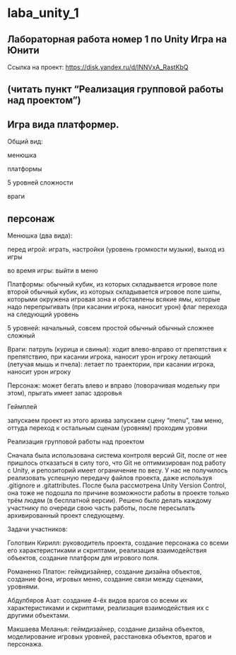 # laba_unity_1
Лабораторная работа номер 1 по Unity
Игра на Юнити
------------------------------------------------------------------------------------------
Ссылка на проект: https://disk.yandex.ru/d/lNNVxA_RastKbQ 

(читать пункт “Реализация групповой работы над проектом”)
------------------------------------------------------------------------------------------

Игра вида платформер.
------------------------------------------------------------------------------------------
Общий вид:

менюшка

платформы

5 уровней сложности

враги

персонаж
------------------------------------------------------------------------------------------

Менюшка (два вида):

перед игрой: играть, настройки (уровень громкости музыки), выход из игры

во время игры: выйти в меню


Платформы:
обычный кубик, из которых складывается игровое поле
второй обычный кубик, из которых складывается игровое поле
шипы, которыми окружена игровая зона и обставлены всякие ямы, которые надо перепрыгивать (при касании игрока, наносит урон)
флаг перехода на следующий уровень

5 уровней:
начальный, совсем простой
обычный
обычный
сложнее
сложный

Враги:
патруль (курица и свинья): ходит влево-вправо от препятствия к препятствию, при касании игрока, наносит урон игроку
летающий (летучая мышь и пчела): летает по траектории, при касании игрока, наносит урон игроку

Персонаж:
может бегать влево и вправо (поворачивая модельку при этом), прыгать
имеет запас здоровья






Геймплей

запускаем проект из этого архива
запускаем сцену “menu”, там меню, оттуда переход к остальным сценам (уровням)
проходим уровни


Реализация групповой работы над проектом

Сначала была использована система контроля версий Git, после от нее пришлось отказаться в силу того, что Git не оптимизирован под работу с Unity, и репозиторий имеет ограничение по весу. У нас не получилось реализовать успешную передачу файлов проекта, даже используя .gitignore и .gitattributes.
После была рассмотрена Unity Version Control, она тоже не подошла по причине возможности работы в проекте только трём людям (в бесплатной версии).
Решено было делать каждому участнику по очереди свою часть работы, после пересылать архивированный проект следующему.


Задачи участников:

Голотвин Кирилл: руководитель проекта, создание персонажа со всеми его характеристиками и скриптами, реализация взаимодействия объектов, создание платформ для игрового поля.

Романенко Платон: геймдизайнер, создание дизайна объектов, создание фона, игровых меню, создание связи между сценами, уровнями.

Абдулбяров Азат: создание 4-ёх видов врагов со всеми их характеристиками и скриптами, реализация взаимодействия их с другими объектами.

Макшаева Меланья: геймдизайнер, создание дизайна объектов, моделирование игровых уровней, расстановка объектов, врагов и персонажа.
